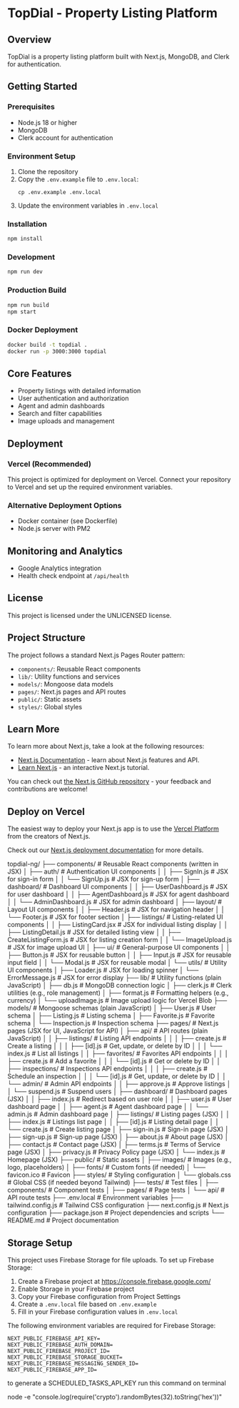 # TopDial - Property Listing Platform

## Overview

TopDial is a property listing platform built with Next.js, MongoDB, and Clerk for authentication.

## Getting Started

### Prerequisites

- Node.js 18 or higher
- MongoDB
- Clerk account for authentication

### Environment Setup

1. Clone the repository
2. Copy the `.env.example` file to `.env.local`:
   ```
   cp .env.example .env.local
   ```
3. Update the environment variables in `.env.local`

### Installation

```bash
npm install
```

### Development

```bash
npm run dev
```

### Production Build

```bash
npm run build
npm start
```

### Docker Deployment

```bash
docker build -t topdial .
docker run -p 3000:3000 topdial
```

## Core Features

- Property listings with detailed information
- User authentication and authorization
- Agent and admin dashboards
- Search and filter capabilities
- Image uploads and management

## Deployment

### Vercel (Recommended)

This project is optimized for deployment on Vercel. Connect your repository to Vercel and set up the required environment variables.

### Alternative Deployment Options

- Docker container (see Dockerfile)
- Node.js server with PM2

## Monitoring and Analytics

- Google Analytics integration
- Health check endpoint at `/api/health`

## License

This project is licensed under the UNLICENSED license.

## Project Structure

The project follows a standard Next.js Pages Router pattern:

- `components/`: Reusable React components
- `lib/`: Utility functions and services
- `models/`: Mongoose data models
- `pages/`: Next.js pages and API routes
- `public/`: Static assets
- `styles/`: Global styles

## Learn More

To learn more about Next.js, take a look at the following resources:

- [Next.js Documentation](https://nextjs.org/docs) - learn about Next.js features and API.
- [Learn Next.js](https://nextjs.org/learn-pages-router) - an interactive Next.js tutorial.

You can check out [the Next.js GitHub repository](https://github.com/vercel/next.js) - your feedback and contributions are welcome!

## Deploy on Vercel

The easiest way to deploy your Next.js app is to use the [Vercel Platform](https://vercel.com/new?utm_medium=default-template&filter=next.js&utm_source=create-next-app&utm_campaign=create-next-app-readme) from the creators of Next.js.

Check out our [Next.js deployment documentation](https://nextjs.org/docs/pages/building-your-application/deploying) for more details.


topdial-ng/
├── components/          # Reusable React components (written in JSX)
│   ├── auth/            # Authentication UI components
│   │   ├── SignIn.js    # JSX for sign-in form
│   │   └── SignUp.js    # JSX for sign-up form
│   ├── dashboard/       # Dashboard UI components
│   │   ├── UserDashboard.js   # JSX for user dashboard
│   │   ├── AgentDashboard.js  # JSX for agent dashboard
│   │   └── AdminDashboard.js  # JSX for admin dashboard
│   ├── layout/          # Layout UI components
│   │   ├── Header.js    # JSX for navigation header
│   │   └── Footer.js    # JSX for footer section
│   ├── listings/        # Listing-related UI components
│   │   ├── ListingCard.jsx    # JSX for individual listing display
│   │   ├── ListingDetail.js   # JSX for detailed listing view
│   │   ├── CreateListingForm.js # JSX for listing creation form
│   │   └── ImageUpload.js     # JSX for image upload UI
│   ├── ui/              # General-purpose UI components
│   │   ├── Button.js    # JSX for reusable button
│   │   ├── Input.js     # JSX for reusable input field
│   │   └── Modal.js     # JSX for reusable modal
│   └── utils/           # Utility UI components
│       ├── Loader.js    # JSX for loading spinner
│       └── ErrorMessage.js # JSX for error display
├── lib/                 # Utility functions (plain JavaScript)
│   ├── db.js            # MongoDB connection logic
│   ├── clerk.js         # Clerk utilities (e.g., role management)
│   ├── format.js        # Formatting helpers (e.g., currency)
│   └── uploadImage.js   # Image upload logic for Vercel Blob
├── models/              # Mongoose schemas (plain JavaScript)
│   ├── User.js          # User schema
│   ├── Listing.js       # Listing schema
│   ├── Favorite.js      # Favorite schema
│   └── Inspection.js    # Inspection schema
├── pages/               # Next.js pages (JSX for UI, JavaScript for API)
│   ├── api/             # API routes (plain JavaScript)
│   │   ├── listings/    # Listing API endpoints
│   │   │   ├── create.js  # Create a listing
│   │   │   ├── [id].js    # Get, update, or delete by ID
│   │   │   └── index.js   # List all listings
│   │   ├── favorites/   # Favorites API endpoints
│   │   │   ├── create.js  # Add a favorite
│   │   │   └── [id].js    # Get or delete by ID
│   │   ├── inspections/ # Inspections API endpoints
│   │   │   ├── create.js  # Schedule an inspection
│   │   │   └── [id].js    # Get, update, or delete by ID
│   │   └── admin/       # Admin API endpoints
│   │       ├── approve.js # Approve listings
│   │       └── suspend.js # Suspend users
│   ├── dashboard/       # Dashboard pages (JSX)
│   │   ├── index.js     # Redirect based on user role
│   │   ├── user.js      # User dashboard page
│   │   ├── agent.js     # Agent dashboard page
│   │   └── admin.js     # Admin dashboard page
│   ├── listings/        # Listing pages (JSX)
│   │   ├── index.js     # Listings list page
│   │   ├── [id].js      # Listing detail page
│   │   └── create.js    # Create listing page
│   ├── sign-in.js       # Sign-in page (JSX)
│   ├── sign-up.js       # Sign-up page (JSX)
│   ├── about.js         # About page (JSX)
│   ├── contact.js       # Contact page (JSX)
│   ├── terms.js         # Terms of Service page (JSX)
│   ├── privacy.js       # Privacy Policy page (JSX)
│   └── index.js         # Homepage (JSX)
├── public/              # Static assets
│   ├── images/          # Images (e.g., logo, placeholders)
│   ├── fonts/           # Custom fonts (if needed)
│   └── favicon.ico      # Favicon
├── styles/              # Styling configuration
│   └── globals.css      # Global CSS (if needed beyond Tailwind)
├── tests/               # Test files
│   ├── components/      # Component tests
│   ├── pages/           # Page tests
│   └── api/             # API route tests
├── .env.local           # Environment variables
├── tailwind.config.js   # Tailwind CSS configuration
├── next.config.js       # Next.js configuration
├── package.json         # Project dependencies and scripts
└── README.md            # Project documentation

## Storage Setup

This project uses Firebase Storage for file uploads. To set up Firebase Storage:

1. Create a Firebase project at https://console.firebase.google.com/
2. Enable Storage in your Firebase project
3. Copy your Firebase configuration from Project Settings
4. Create a `.env.local` file based on `.env.example`
5. Fill in your Firebase configuration values in `.env.local`

The following environment variables are required for Firebase Storage:
```
NEXT_PUBLIC_FIREBASE_API_KEY=
NEXT_PUBLIC_FIREBASE_AUTH_DOMAIN=
NEXT_PUBLIC_FIREBASE_PROJECT_ID=
NEXT_PUBLIC_FIREBASE_STORAGE_BUCKET=
NEXT_PUBLIC_FIREBASE_MESSAGING_SENDER_ID=
NEXT_PUBLIC_FIREBASE_APP_ID=
```

to generate a SCHEDULED_TASKS_API_KEY run this command on terminal

 node -e "console.log(require('crypto').randomBytes(32).toString('hex'))"


